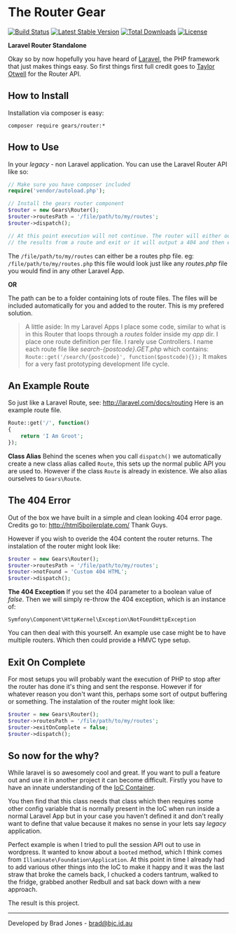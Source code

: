 The Router Gear
================================================================================
[![Build Status](https://travis-ci.org/phpgearbox/router.svg)](https://travis-ci.org/phpgearbox/router)
[![Latest Stable Version](https://poser.pugx.org/gears/router/v/stable.svg)](https://packagist.org/packages/gears/router)
[![Total Downloads](https://poser.pugx.org/gears/router/downloads.svg)](https://packagist.org/packages/gears/router)
[![License](https://poser.pugx.org/gears/router/license.svg)](https://packagist.org/packages/gears/router)

**Laravel Router Standalone**

Okay so by now hopefully you have heard of [Laravel](http://laravel.com/),
the PHP framework that just makes things easy. So first things first full credit
goes to [Taylor Otwell](https://github.com/taylorotwell) for the Router API.

How to Install
--------------------------------------------------------------------------------
Installation via composer is easy:

	composer require gears/router:*

How to Use
--------------------------------------------------------------------------------
In your *legacy* - non Laravel application.
You can use the Laravel Router API like so:

```php
// Make sure you have composer included
require('vendor/autoload.php');

// Install the gears router component
$router = new Gears\Router();
$router->routesPath = '/file/path/to/my/routes';
$router->dispatch();

// At this point execution will not continue. The router will either output
// the results from a route and exit or it will output a 404 and then exit.
```

The ```/file/path/to/my/routes``` can either be a routes php file.
eg: ```/file/path/to/my/routes.php``` this file would look just like any
*routes.php* file you would find in any other Laravel App.

**OR**

The path can be to a folder containing lots of route files. The files will be
included automatically for you and added to the router. This is my prefered 
solution.

> A little aside: In my Laravel Apps I place some code, similar to what is in
> this Router that loops through a *routes* folder inside my *app* dir.
> I place one route definition per file. I rarely use Controllers.
> I name each route file like *search-{postcode}.GET.php* which contains:
> ```Route::get('/search/{postcode}', function($postcode){});```
> It makes for a very fast prototyping development life cycle.

An Example Route
--------------------------------------------------------------------------------
So just like a Laravel Route, see: http://laravel.com/docs/routing
Here is an example route file.

```php
Route::get('/', function()
{
	return 'I Am Groot';
});
```

**Class Alias**
Behind the scenes when you call ```dispatch()``` we automatically create a new
class alias called ```Route```, this sets up the normal public API you are used
to. However if the class ```Route``` is already in existence.
We also alias ourselves to ```Gears\Route```.

The 404 Error
--------------------------------------------------------------------------------
Out of the box we have built in a simple and clean looking 404 error page.
Credits go to: http://html5boilerplate.com/ Thank Guys.

However if you wish to overide the 404 content the router returns.
The instalation of the router might look like:

```php
$router = new Gears\Router();
$router->routesPath = '/file/path/to/my/routes';
$router->notFound = 'Custom 404 HTML';
$router->dispatch();
```

**The 404 Exception**
If you set the 404 parameter to a boolean value of *false*.
Then we will simply re-throw the 404 exception, which is an instance of:

```
Symfony\Component\HttpKernel\Exception\NotFoundHttpException
```

You can then deal with this yourself. An example use case might be to have
multiple routers. Which then could provide a HMVC type setup.

Exit On Complete
--------------------------------------------------------------------------------
For most setups you will probably want the execution of PHP to stop after the
router has done it's thing and sent the response. However if for whatever
reason you don't want this, perhaps some sort of output buffering or something.
The instalation of the router might look like:

```php
$router = new Gears\Router();
$router->routesPath = '/file/path/to/my/routes';
$router->exitOnComplete = false;
$router->dispatch();
```

So now for the why?
--------------------------------------------------------------------------------
While laravel is so awesomely cool and great. If you want to pull a feature out
and use it in another project it can become difficult. Firstly you have to have
an innate understanding of the [IoC Container](http://laravel.com/docs/ioc).

You then find that this class needs that class which then requires some other
config variable that is normally present in the IoC when run inside a normal
Laravel App but in your case you haven't defined it and don't really want
to define that value because it makes no sense in your lets say *legacy*
application.

Perfect example is when I tried to pull the session API out to use in wordpress.
It wanted to know about a ```booted``` method, which I think comes from
```Illuminate\Foundation\Application```. At this point in time I already had to
add various other things into the IoC to make it happy and it was the last straw
that broke the camels back, I chucked a coders tantrum, walked to the fridge,
grabbed another Redbull and sat back down with a new approach.

The result is this project.

--------------------------------------------------------------------------------
Developed by Brad Jones - brad@bjc.id.au